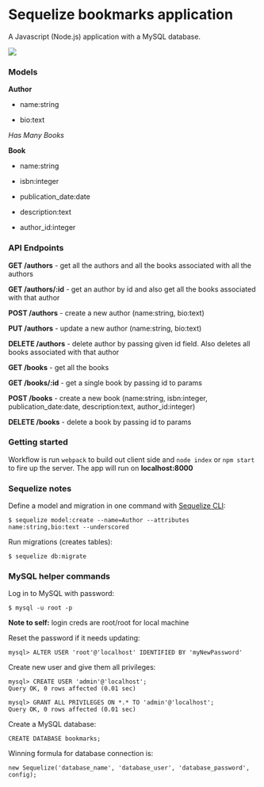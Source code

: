 # Sequelize bookmarks application

A Javascript (Node.js) application with a MySQL database.

![](http://docs.sequelizejs.com/en/v3/images/logo-small.png)

### Models

**Author**

- name:string

- bio:text

*Has Many Books*

**Book**

- name:string

- isbn:integer

- publication_date:date

- description:text

- author_id:integer

### API Endpoints

**GET /authors** - get all the authors and all the books associated with all the authors

**GET /authors/:id** - get an author by id and also get all the books associated with that author

**POST /authors** - create a new author (name:string, bio:text)

**PUT /authors** - update a new author (name:string, bio:text)

**DELETE /authors** - delete author by passing given id field. Also deletes all books associated with that author

**GET /books** - get all the books

**GET /books/:id** - get a single book by passing id to params

**POST /books** - create a new book (name:string, isbn:integer, publication_date:date, description:text, author_id:integer)

**DELETE /books** - delete a book by passing id to params

### Getting started

Workflow is run `webpack` to build out client side and `node index` or `npm start` to fire up the server. The app will run on **localhost:8000**

### Sequelize notes

Define a model and migration in one command with [Sequelize CLI](https://github.com/sequelize/cli):

```
$ sequelize model:create --name=Author --attributes name:string,bio:text --underscored
```

Run migrations (creates tables): 

```
$ sequelize db:migrate
```

### MySQL helper commands
Log in to MySQL with password:

```
$ mysql -u root -p
```
**Note to self:** login creds are root/root for local machine

Reset the password if it needs updating:

```
mysql> ALTER USER 'root'@'localhost' IDENTIFIED BY 'myNewPassword'
```

Create new user and give them all privileges:

```
mysql> CREATE USER 'admin'@'localhost';
Query OK, 0 rows affected (0.01 sec)

mysql> GRANT ALL PRIVILEGES ON *.* TO 'admin'@'localhost';
Query OK, 0 rows affected (0.01 sec)
```

Create a MySQL database:

```
CREATE DATABASE bookmarks;
```

Winning formula for database connection is: 
```
new Sequelize('database_name', 'database_user', 'database_password', config);
```